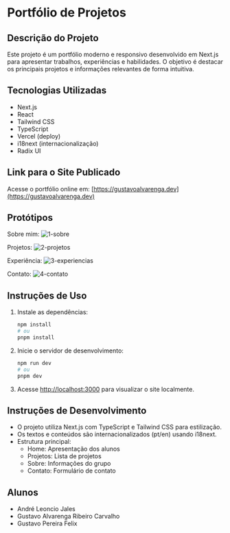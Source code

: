 # Portfólio de Projetos

## Descrição do Projeto
Este projeto é um portfólio moderno e responsivo desenvolvido em Next.js para apresentar trabalhos, experiências e habilidades. O objetivo é destacar os principais projetos e informações relevantes de forma intuitiva.

## Tecnologias Utilizadas
- Next.js
- React
- Tailwind CSS
- TypeScript
- Vercel (deploy)
- i18next (internacionalização)
- Radix UI

## Link para o Site Publicado
Acesse o portfólio online em: [https://gustavoalvarenga.dev](https://gustavoalvarenga.dev)

## Protótipos
Sobre mim:
![1-sobre](https://github.com/user-attachments/assets/c0b39688-d43c-46cc-950c-1fbe5596f44e)

Projetos:
![2-projetos](https://github.com/user-attachments/assets/ab44cbe0-fe0e-4d79-9fc6-aacb7d3b85e5)

Experiência:
![3-experiencias](https://github.com/user-attachments/assets/192ad6d4-cc45-4f2b-9c10-a1ad81fa58ba)

Contato:
![4-contato](https://github.com/user-attachments/assets/d344790c-7c15-49a4-a766-dd3fd001e187)

## Instruções de Uso
1. Instale as dependências:
   ```bash
   npm install
   # ou
   pnpm install
   ```
2. Inicie o servidor de desenvolvimento:
   ```bash
   npm run dev
   # ou
   pnpm dev
   ```
3. Acesse [http://localhost:3000](http://localhost:3000) para visualizar o site localmente.

## Instruções de Desenvolvimento
- O projeto utiliza Next.js com TypeScript e Tailwind CSS para estilização.
- Os textos e conteúdos são internacionalizados (pt/en) usando i18next.
- Estrutura principal:
  - Home: Apresentação dos alunos
  - Projetos: Lista de projetos
  - Sobre: Informações do grupo
  - Contato: Formulário de contato

## Alunos
- André Leoncio Jales
- Gustavo Alvarenga Ribeiro Carvalho
- Gustavo Pereira Felix
